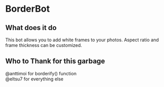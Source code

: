 # BorderBot
## What does it do
This bot allows you to add white frames to your photos. Aspect ratio and frame thickness can be customized.
## Who to Thank for this garbage
@anttimoi for borderify() function  
@eltsu7 for everything else